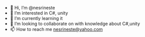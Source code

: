 - 👋 Hi, I’m @nesrineste
- 👀 I’m interested in C#, unity
- 🌱 I’m currently learning it
- 💞️ I’m looking to collaborate on with knowledge about C#,unity
- 📫 How to reach me nesrineste@yahoo.com

<!---
nesrineste/nesrineste is a ✨ special ✨ repository because its `README.md` (this file) appears on your GitHub profile.
You can click the Preview link to take a look at your changes.
--->
